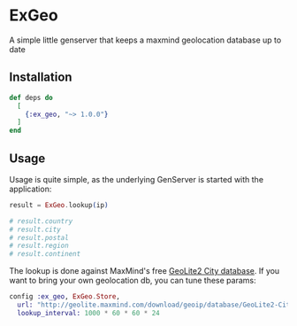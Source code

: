 # ExGeo

A simple little genserver that keeps a maxmind geolocation database up to date

## Installation

```elixir
def deps do
  [
    {:ex_geo, "~> 1.0.0"}
  ]
end
```

## Usage

Usage is quite simple, as the underlying GenServer is started with the application:

```elixir
result = ExGeo.lookup(ip)

# result.country
# result.city
# result.postal
# result.region
# result.continent
```

The lookup is done against MaxMind's free [GeoLite2 City database](http://dev.maxmind.com/geoip/geoip2/geolite2/). If you want to bring your own geolocation db, you can tune these params:

```elixir
config :ex_geo, ExGeo.Store,
  url: "http://geolite.maxmind.com/download/geoip/database/GeoLite2-City.mmdb.gz",
  lookup_interval: 1000 * 60 * 60 * 24
```
